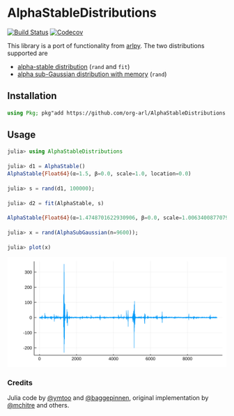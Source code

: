 # AlphaStableDistributions

[![Build Status](https://travis-ci.org/org-arl/AlphaStableDistributions.jl.svg?branch=master)](https://travis-ci.org/org-arl/AlphaStableDistributions.jl)
[![Codecov](https://codecov.io/gh/org-arl/AlphaStableDistributions.jl/branch/master/graph/badge.svg)](https://codecov.io/gh/org-arl/AlphaStableDistributions.jl)

This library is a port of functionality from [arlpy](https://github.com/org-arl/arlpy/blob/master/arlpy/stable.py). The two distributions supported are
- [alpha-stable distribution](https://en.wikipedia.org/wiki/Stable_distribution) (`rand` and `fit`)
- [alpha sub-Gaussian distribution with memory](https://arl.nus.edu.sg/twiki6/pub/ARL/BibEntries/SigProc2016RandomVariate.pdf) (`rand`)

## Installation
```julia
using Pkg; pkg"add https://github.com/org-arl/AlphaStableDistributions.jl"
```

## Usage
```julia
julia> using AlphaStableDistributions

julia> d1 = AlphaStable()
AlphaStable{Float64}(α=1.5, β=0.0, scale=1.0, location=0.0)

julia> s = rand(d1, 100000);

julia> d2 = fit(AlphaStable, s)

AlphaStable{Float64}(α=1.4748701622930906, β=0.0, scale=1.006340087707924, location=-0.0036724481641865715)

julia> x = rand(AlphaSubGaussian(n=9600));

julia> plot(x)
```
![window](asg.svg)

### Credits
Julia code by [@ymtoo](https://github.com/ymtoo) and [@baggepinnen](https://github.com/baggepinnen), original implementation by [@mchitre](https://github.com/mchitre) and others.
